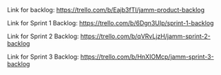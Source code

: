 Link for backlog: https://trello.com/b/Eajb3fTI/jamm-product-backlog

Link for Sprint 1 Backlog: https://trello.com/b/6Dgn3UIp/sprint-1-backlog

Link for Sprint 2 Backlog: https://trello.com/b/qVRvLjzH/jamm-sprint-2-backlog

Link for Sprint 3 Backlog: https://trello.com/b/HnXIOMcp/jamm-sprint-3-backlog
